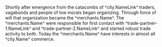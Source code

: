 Shortly after emergence from the catacombs of ^city.NameLink^ traders, vagabonds and people of low morals began organizing. Through force of will that organization became the ^merchants.Name^. The ^merchants.Name^ were responsible for first contact with ^trade-partner-1.NameLink^ and ^trade-partner-2.NameLink^ and started robust trade activity to both. Today the ^merchants.Name^ have interests in almost all ^city.Name^ commerce.
